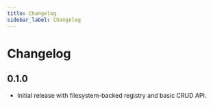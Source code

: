 ```yaml
---
title: Changelog
sidebar_label: Changelog
---
```


# Changelog

## 0.1.0

- Initial release with filesystem-backed registry and basic CRUD API.
